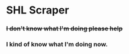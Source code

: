 # SHL Scraper
### ~~I don't know what I'm doing please help~~
### I kind of know what I'm doing now.
